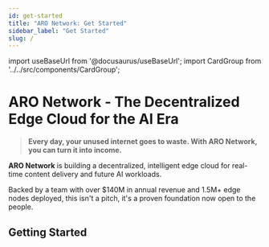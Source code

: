 ```yaml
---
id: get-started
title: "ARO Network: Get Started"
sidebar_label: "Get Started"
slug: /
---
```

import useBaseUrl from '@docusaurus/useBaseUrl';
import CardGroup from '../../src/components/CardGroup';

# ARO Network - The Decentralized Edge Cloud for the AI Era

> **Every day, your unused internet goes to waste. With ARO Network, you can turn it into income.**

**ARO Network** is building a decentralized, intelligent edge cloud for real-time content delivery and future AI workloads.

Backed by a team with over $140M in annual revenue and 1.5M+ edge nodes deployed, this isn't a pitch, it's a proven foundation now open to the people.

## Getting Started

<CardGroup />